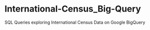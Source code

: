 # International-Census_Big-Query
SQL Queries exploring International Census Data on Google BigQuery
